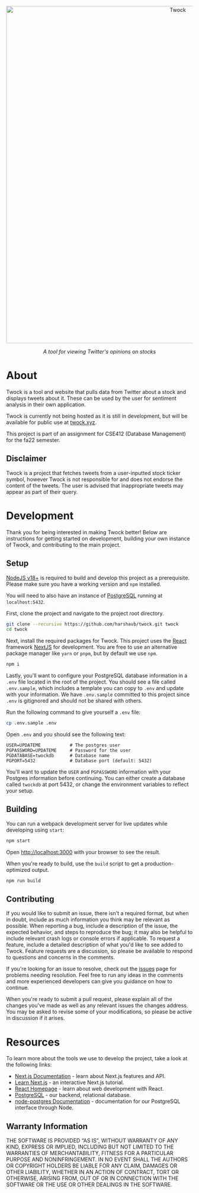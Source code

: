 <p align="center"><img width="911" alt="Twock" src="https://user-images.githubusercontent.com/16968917/205165074-93f58a12-3965-4cc4-b071-b6ac02be6a83.png" /></p>

<p align="center"><i>A tool for viewing Twitter's opinions on stocks</i></p>

# About

Twock is a tool and website that pulls data from Twitter about a stock and displays tweets about it. These can be used by the user for sentiment analysis in their own application.

Twock is currently not being hosted as it is still in development, but will be available for public use at [twock.xyz](https://twock.xyz/).

This project is part of an assignment for CSE412 (Database Management) for the fa22 semester.

## Disclaimer

Twock is a project that fetches tweets from a user-inputted stock ticker symbol, however Twock is not responsible for and does not endorse the content of the tweets. The user is advised that inappropriate tweets may appear as part of their query.

# Development

Thank you for being interested in making Twock better! Below are instructions for getting started on development, building your own instance of Twock, and contributing to the main project.

## Setup

[NodeJS v18+](https://nodejs.org/download/release/latest-v18.x/) is required to build and develop this project as a prerequisite. Please make sure you have a working version and `npm` installed.

You will need to also have an instance of [PostgreSQL](https://www.postgresql.org/) running at `localhost:5432`.

First, clone the project and navigate to the project root directory.
```sh
git clone --recursive https://github.com/harshavb/twock.git twock
cd twock
```

Next, install the required packages for Twock. This project uses the [React](https://reactjs.org/) framework [NextJS](https://nextjs.org/) for development. You are free to use an alternative package manager like `yarn` or `pnpm`, but by default we use `npm`.
```sh
npm i
```

Lastly, you'll want to configure your PostgreSQL database information in a `.env` file located in the root of the project. You should see a file called `.env.sample`, which includes a template you can copy to `.env` and update with your information. We have `.env.sample` committed to this project since `.env` is gitignored and should not be shared with others.

Run the following command to give yourself a `.env` file:
```sh
cp .env.sample .env
```

Open `.env` and you should see the following text:

```
USER=UPDATEME           # The postgres user
PGPASSWORD=UPDATEME     # Password for the user
PGDATABASE=twockdb      # Database name
PGPORT=5432             # Database port (default: 5432)
```

You'll want to update the `USER` and `PGPASSWORD` information with your Postgres information before continuing. You can either create a database called `twockdb` at port 5432, or change the environment variables to reflect your setup.

## Building

You can run a webpack development server for live updates while developing using `start`:
```sh
npm start
```

Open [http://localhost:3000](http://localhost:3000) with your browser to see the result.

When you're ready to build, use the `build` script to get a production-optimized output.
```sh
npm run build
```

## Contributing

If you would like to submit an issue, there isn't a required format, but when in doubt, include as much information you think may be relevant as possible. When reporting a bug, include a description of the issue, the expected behavior, and steps to reproduce the bug; it may also be helpful to include relevant crash logs or console errors if applicable. To request a feature, include a detailed description of what you'd like to see added to Twock. Feature requests are a discussion, so please be available to respond to questions and concerns in the comments.

If you're looking for an issue to resolve, check out the [issues](https://github.com/harshavb/twock/issues) page for problems needing resolution. Feel free to run any ideas in the comments and more experienced developers can give you guidance on how to continue.

When you're ready to submit a pull request, please explain all of the changes you've made as well as any relevant issues the changes address. You may be asked to revise some of your modifications, so please be active in discussion if it arises.

# Resources

To learn more about the tools we use to develop the project, take a look at the following links:

- [Next.js Documentation](https://nextjs.org/docs) - learn about Next.js features and API.
- [Learn Next.js](https://nextjs.org/learn) - an interactive Next.js tutorial.
- [React Homepage](https://reactjs.org) - learn about web development with React.
- [PostgreSQL](https://postgresql.org) - our backend, relational database.
- [node-postgres Documentation](https://node-postgres.com/) - documentation for our PostgreSQL interface through Node.

## Warranty Information

THE SOFTWARE IS PROVIDED “AS IS”, WITHOUT WARRANTY OF ANY KIND, EXPRESS OR IMPLIED, INCLUDING BUT NOT LIMITED TO THE WARRANTIES OF MERCHANTABILITY, FITNESS FOR A PARTICULAR PURPOSE AND NONINFRINGEMENT. IN NO EVENT SHALL THE AUTHORS OR COPYRIGHT HOLDERS BE LIABLE FOR ANY CLAIM, DAMAGES OR OTHER LIABILITY, WHETHER IN AN ACTION OF CONTRACT, TORT OR OTHERWISE, ARISING FROM, OUT OF OR IN CONNECTION WITH THE SOFTWARE OR THE USE OR OTHER DEALINGS IN THE SOFTWARE.
